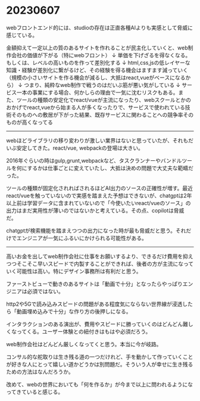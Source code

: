 # 20230607

webフロントエンド的には、studioの存在は正直各種AIよりも実感として脅威に感じている。

金額抑えて一定以上の質のあるサイトを作れることが民主化していくと、web制作会社の価値が下がる（特にwebフロント）
↓
単価を下げざるを得なくなる。もしくは、レベルの高いものを作って差別化する
↓
html,css,jsの低レイヤーな知識・経験が差別化に繋がるけど、その経験を得る機会はますます減っていく（規模の小さいサイトを作る機会が減るし、大抵はreact,vueがベースになるから）
↓
つまり、純粋なweb制作で戦うのはだいぶ筋が悪い気がしている
↓
サービス一本の事業にする場合、何かしらの理由で一気に沈むリスクもある。また、ツールの種類の安定化でreact/vueが主流になったり、webスクールとかのおかげでreact,vueから始まる人が多くなったりで、サービスで使われている技術そのものへの敷居が下がった結果、既存サービスに関わることへの競争率そのものが高くなってる

---

webほどライブラリの移り変わりが激しい業界はないと思っていたが、それもだいぶ安定してきた。react/vue, webpackの登場は大きい。

2016年ぐらいの時はgulp,grunt,webpackなど、タスクランナーやバンドルツールを何にするかは仕事ごとに変えていたし、大抵は決めの問題で大丈夫な範疇だった。

ツールの種類が固定化されればされるほどAI出力のソースの正確性が増す。最近react/vueを触っていないので実感を踏まえた予想はできないが、chatgptは2年以上前は学習データに含まれていないので「今使いたいreact/vueのソース」の出力はまだ実用性が薄いのではないかと考えている。その点、copilotは脅威だ。

chatgptが検索機能を踏まえつつの出力になった時が最も脅威だと思う。それだけでエンジニアが一気にふるいにかけられる可能性がある。

---

高いお金を出してweb制作会社に仕事をお願いするより、できるだけ費用を抑えつつそこそこ早いスピードで内製することができれば、後者の方が主流になっていく可能性は高い。特にデザイン事務所は有利だと思う。

ファーストビューで動きのあるサイトは「動画で十分」となったらやっぱりエンジニアは必須ではない。

http2や5Gで読み込みスピードの問題がある程度気にならない世界線が浸透したら「動画埋め込みで十分」な作り方の後押しになる。

インタラクションのある演出が、費用やスピードに勝っていくのはどんどん難しくなってくる。ユーザー体験との紐付きはもはや必須だろう。

web制作会社はどんどん厳しくなってくと思う。本当に今が岐路。

コンサル的な舵取りは生き残る道の一つだけれど、手を動かして作っていくことが好きな人にとって嬉しい道かどうかは別問題だ。そういう人が幸せに生き残るための方法はなんだろうか。

改めて、webの世界においても「何を作るか」が今まで以上に問われるようになってきていると感じる。